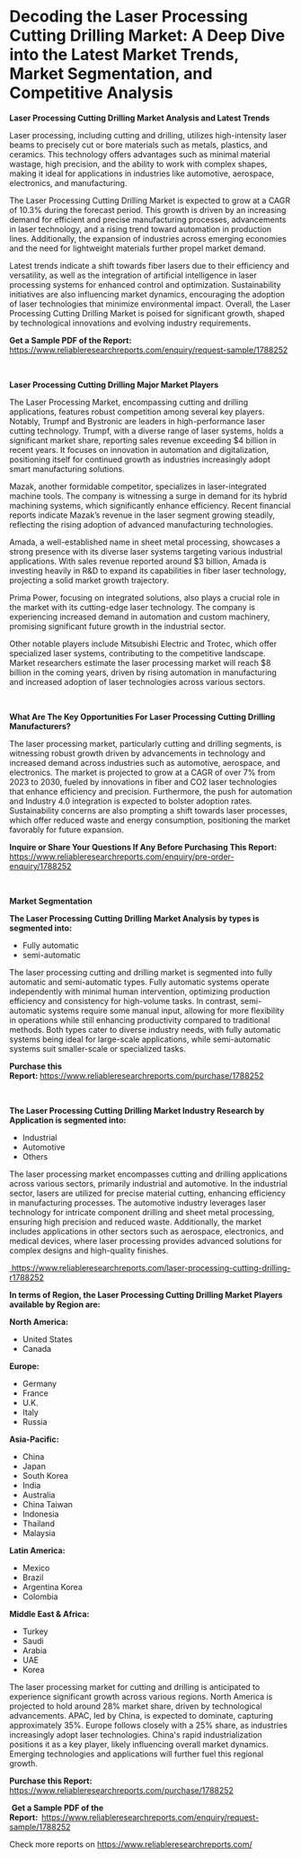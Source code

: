 <p><h1>Decoding the Laser Processing Cutting Drilling Market: A Deep Dive into the Latest Market Trends, Market Segmentation, and Competitive Analysis</h1></p><p><strong>Laser Processing Cutting Drilling Market Analysis and Latest Trends</strong></p>
<p><p>Laser processing, including cutting and drilling, utilizes high-intensity laser beams to precisely cut or bore materials such as metals, plastics, and ceramics. This technology offers advantages such as minimal material wastage, high precision, and the ability to work with complex shapes, making it ideal for applications in industries like automotive, aerospace, electronics, and manufacturing.</p><p>The Laser Processing Cutting Drilling Market is expected to grow at a CAGR of 10.3% during the forecast period. This growth is driven by an increasing demand for efficient and precise manufacturing processes, advancements in laser technology, and a rising trend toward automation in production lines. Additionally, the expansion of industries across emerging economies and the need for lightweight materials further propel market demand.</p><p>Latest trends indicate a shift towards fiber lasers due to their efficiency and versatility, as well as the integration of artificial intelligence in laser processing systems for enhanced control and optimization. Sustainability initiatives are also influencing market dynamics, encouraging the adoption of laser technologies that minimize environmental impact. Overall, the Laser Processing Cutting Drilling Market is poised for significant growth, shaped by technological innovations and evolving industry requirements.</p></p>
<p><strong>Get a Sample PDF of the Report:&nbsp;</strong> <a href="https://www.reliableresearchreports.com/enquiry/request-sample/1788252?utm_campaign=40&utm_medium=2&utm_source=Github&utm_content=ia&utm_term=27022025&utm_id=laser-processing-cutting-drilling">https://www.reliableresearchreports.com/enquiry/request-sample/1788252</a></p>
<p>&nbsp;</p>
<p><strong>Laser Processing Cutting Drilling Major Market Players</strong></p>
<p><p>The Laser Processing Market, encompassing cutting and drilling applications, features robust competition among several key players. Notably, Trumpf and Bystronic are leaders in high-performance laser cutting technology. Trumpf, with a diverse range of laser systems, holds a significant market share, reporting sales revenue exceeding $4 billion in recent years. It focuses on innovation in automation and digitalization, positioning itself for continued growth as industries increasingly adopt smart manufacturing solutions.</p><p>Mazak, another formidable competitor, specializes in laser-integrated machine tools. The company is witnessing a surge in demand for its hybrid machining systems, which significantly enhance efficiency. Recent financial reports indicate Mazak’s revenue in the laser segment growing steadily, reflecting the rising adoption of advanced manufacturing technologies.</p><p>Amada, a well-established name in sheet metal processing, showcases a strong presence with its diverse laser systems targeting various industrial applications. With sales revenue reported around $3 billion, Amada is investing heavily in R&D to expand its capabilities in fiber laser technology, projecting a solid market growth trajectory.</p><p>Prima Power, focusing on integrated solutions, also plays a crucial role in the market with its cutting-edge laser technology. The company is experiencing increased demand in automation and custom machinery, promising significant future growth in the industrial sector.</p><p>Other notable players include Mitsubishi Electric and Trotec, which offer specialized laser systems, contributing to the competitive landscape. Market researchers estimate the laser processing market will reach $8 billion in the coming years, driven by rising automation in manufacturing and increased adoption of laser technologies across various sectors.</p></p>
<p>&nbsp;</p>
<p><strong>What Are The Key Opportunities For Laser Processing Cutting Drilling Manufacturers?</strong></p>
<p><p>The laser processing market, particularly cutting and drilling segments, is witnessing robust growth driven by advancements in technology and increased demand across industries such as automotive, aerospace, and electronics. The market is projected to grow at a CAGR of over 7% from 2023 to 2030, fueled by innovations in fiber and CO2 laser technologies that enhance efficiency and precision. Furthermore, the push for automation and Industry 4.0 integration is expected to bolster adoption rates. Sustainability concerns are also prompting a shift towards laser processes, which offer reduced waste and energy consumption, positioning the market favorably for future expansion.</p></p>
<p><strong>Inquire or Share Your Questions If Any Before Purchasing This Report:</strong> <a href="https://www.reliableresearchreports.com/enquiry/pre-order-enquiry/1788252?utm_campaign=40&utm_medium=2&utm_source=Github&utm_content=ia&utm_term=27022025&utm_id=laser-processing-cutting-drilling">https://www.reliableresearchreports.com/enquiry/pre-order-enquiry/1788252</a></p>
<p>&nbsp;</p>
<p><strong>Market Segmentation</strong></p>
<p><strong>The Laser Processing Cutting Drilling Market Analysis by types is segmented into:</strong></p>
<p><ul><li>Fully automatic</li><li>semi-automatic</li></ul></p>
<p><p>The laser processing cutting and drilling market is segmented into fully automatic and semi-automatic types. Fully automatic systems operate independently with minimal human intervention, optimizing production efficiency and consistency for high-volume tasks. In contrast, semi-automatic systems require some manual input, allowing for more flexibility in operations while still enhancing productivity compared to traditional methods. Both types cater to diverse industry needs, with fully automatic systems being ideal for large-scale applications, while semi-automatic systems suit smaller-scale or specialized tasks.</p></p>
<p><strong>Purchase this Report:&nbsp;</strong><a href="https://www.reliableresearchreports.com/purchase/1788252?utm_campaign=40&utm_medium=2&utm_source=Github&utm_content=ia&utm_term=27022025&utm_id=laser-processing-cutting-drilling">https://www.reliableresearchreports.com/purchase/1788252</a></p>
<p>&nbsp;</p>
<p><strong>The Laser Processing Cutting Drilling Market Industry Research by Application is segmented into:</strong></p>
<p><ul><li>Industrial</li><li>Automotive</li><li>Others</li></ul></p>
<p><p>The laser processing market encompasses cutting and drilling applications across various sectors, primarily industrial and automotive. In the industrial sector, lasers are utilized for precise material cutting, enhancing efficiency in manufacturing processes. The automotive industry leverages laser technology for intricate component drilling and sheet metal processing, ensuring high precision and reduced waste. Additionally, the market includes applications in other sectors such as aerospace, electronics, and medical devices, where laser processing provides advanced solutions for complex designs and high-quality finishes.</p></p>
<p><a href="https://www.reliableresearchreports.com/laser-processing-cutting-drilling-r1788252?utm_campaign=40&utm_medium=2&utm_source=Github&utm_content=ia&utm_term=27022025&utm_id=laser-processing-cutting-drilling">&nbsp;https://www.reliableresearchreports.com/laser-processing-cutting-drilling-r1788252</a></p>
<p><strong>In terms of Region, the Laser Processing Cutting Drilling Market Players available by Region are:</strong></p>
<p>
    <p> <strong> North America: </strong>
        <ul>
            <li>United States</li>
            <li>Canada</li>
        </ul>
        </p> 
    <p> <strong> Europe: </strong>
        <ul>
            <li>Germany</li>
            <li>France</li>
            <li>U.K.</li>
            <li>Italy</li>
            <li>Russia</li>
        </ul>
        </p> 
    <p> <strong> Asia-Pacific: </strong>
        <ul>
            <li>China</li>
            <li>Japan</li>
            <li>South Korea</li>
            <li>India</li>
            <li>Australia</li>
            <li>China Taiwan</li>
            <li>Indonesia</li>
            <li>Thailand</li>
            <li>Malaysia</li>
        </ul>
        </p> 
    <p> <strong> Latin America: </strong>
        <ul>
            <li>Mexico</li>
            <li>Brazil</li>
            <li>Argentina Korea</li>
            <li>Colombia</li>
        </ul>
        </p> 
    <p> <strong> Middle East & Africa: </strong>
        <ul>
            <li>Turkey</li>
            <li>Saudi</li>
            <li>Arabia</li>
            <li>UAE</li>
            <li>Korea</li>
        </ul>
    </p>
    </p>
<p><p>The laser processing market for cutting and drilling is anticipated to experience significant growth across various regions. North America is projected to hold around 28% market share, driven by technological advancements. APAC, led by China, is expected to dominate, capturing approximately 35%. Europe follows closely with a 25% share, as industries increasingly adopt laser technologies. China's rapid industrialization positions it as a key player, likely influencing overall market dynamics. Emerging technologies and applications will further fuel this regional growth.</p></p>
<p><strong>Purchase this Report: </strong><a href="https://www.reliableresearchreports.com/purchase/1788252?utm_campaign=40&utm_medium=2&utm_source=Github&utm_content=ia&utm_term=27022025&utm_id=laser-processing-cutting-drilling">https://www.reliableresearchreports.com/purchase/1788252</a></p>
<p>&nbsp;<strong>Get a Sample PDF of the Report:&nbsp;&nbsp;</strong><a href="https://www.reliableresearchreports.com/enquiry/request-sample/1788252?utm_campaign=40&utm_medium=2&utm_source=Github&utm_content=ia&utm_term=27022025&utm_id=laser-processing-cutting-drilling">https://www.reliableresearchreports.com/enquiry/request-sample/1788252</a></p>
<p><strong></strong></p>
<p>Check more reports on <a href="https://www.reliableresearchreports.com/?utm_campaign=40&utm_medium=2&utm_source=Github&utm_content=ia&utm_term=27022025&utm_id=laser-processing-cutting-drilling">https://www.reliableresearchreports.com/</a></p>